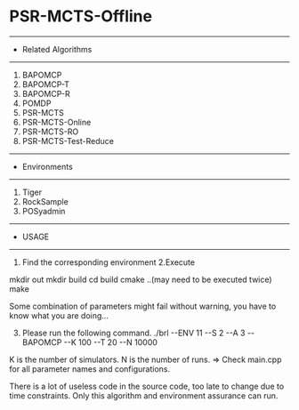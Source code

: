 # PSR-MCTS-Offline
-----------------------------
* Related Algorithms
-----------------------------
 
  1. BAPOMCP 
  2. BAPOMCP-T 
  3. BAPOMCP-R 
  4. POMDP
  5. PSR-MCTS
  6. PSR-MCTS-Online
  7. PSR-MCTS-RO
  8. PSR-MCTS-Test-Reduce

-----------------------------
* Environments
-----------------------------

 1. Tiger
 2. RockSample
 3. POSyadmin
 
-----------------------------
* USAGE
-----------------------------
1. Find the corresponding environment
2.Execute

  mkdir out
  mkdir build
  cd build
  cmake ..(may need to be executed twice)
  make
  
Some combination of parameters might fail without warning, you have to know what you are doing...

3. Please run the following command.
./brl --ENV 11 --S 2 --A 3 --BAPOMCP --K 100 --T 20 --N 10000

K is the number of simulators.
N is the number of runs.
=> Check main.cpp for all parameter names and configurations.

There is a lot of useless code in the source code, too late to change due to time constraints.
Only this algorithm and environment assurance can run.
